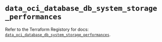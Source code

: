 # `data_oci_database_db_system_storage_performances`

Refer to the Terraform Registory for docs: [`data_oci_database_db_system_storage_performances`](https://registry.terraform.io/providers/oracle/oci/6.18.0/docs/data-sources/database_db_system_storage_performances).
